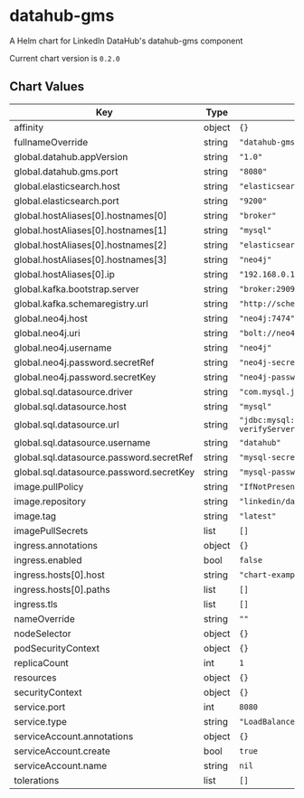 datahub-gms
===========
A Helm chart for LinkedIn DataHub's datahub-gms component

Current chart version is `0.2.0`

## Chart Values

| Key | Type | Default | Description |
|-----|------|---------|-------------|
| affinity | object | `{}` |  |
| fullnameOverride | string | `"datahub-gms-deployment"` |  |
| global.datahub.appVersion | string | `"1.0"` |  |
| global.datahub.gms.port | string | `"8080"` |  |
| global.elasticsearch.host | string | `"elasticsearch"` |  |
| global.elasticsearch.port | string | `"9200"` |  |
| global.hostAliases[0].hostnames[0] | string | `"broker"` |  |
| global.hostAliases[0].hostnames[1] | string | `"mysql"` |  |
| global.hostAliases[0].hostnames[2] | string | `"elasticsearch"` |  |
| global.hostAliases[0].hostnames[3] | string | `"neo4j"` |  |
| global.hostAliases[0].ip | string | `"192.168.0.104"` |  |
| global.kafka.bootstrap.server | string | `"broker:29092"` |  |
| global.kafka.schemaregistry.url | string | `"http://schema-registry:8081"` |  |
| global.neo4j.host | string | `"neo4j:7474"` |  |
| global.neo4j.uri | string | `"bolt://neo4j"` |  |
| global.neo4j.username | string | `"neo4j"` |  |
| global.neo4j.password.secretRef | string | `"neo4j-secrets"` |  |
| global.neo4j.password.secretKey | string | `"neo4j-password"` |  |
| global.sql.datasource.driver | string | `"com.mysql.jdbc.Driver"` |  |
| global.sql.datasource.host | string | `"mysql"` |  |
| global.sql.datasource.url | string | `"jdbc:mysql://mysql:3306/datahub?verifyServerCertificate=false\u0026useSSL=true"` |  |
| global.sql.datasource.username | string | `"datahub"` |  |
| global.sql.datasource.password.secretRef | string | `"mysql-secrets"` |  |
| global.sql.datasource.password.secretKey | string | `"mysql-password"` |  |
| image.pullPolicy | string | `"IfNotPresent"` |  |
| image.repository | string | `"linkedin/datahub-gms"` |  |
| image.tag | string | `"latest"` |  |
| imagePullSecrets | list | `[]` |  |
| ingress.annotations | object | `{}` |  |
| ingress.enabled | bool | `false` |  |
| ingress.hosts[0].host | string | `"chart-example.local"` |  |
| ingress.hosts[0].paths | list | `[]` |  |
| ingress.tls | list | `[]` |  |
| nameOverride | string | `""` |  |
| nodeSelector | object | `{}` |  |
| podSecurityContext | object | `{}` |  |
| replicaCount | int | `1` |  |
| resources | object | `{}` |  |
| securityContext | object | `{}` |  |
| service.port | int | `8080` |  |
| service.type | string | `"LoadBalancer"` |  |
| serviceAccount.annotations | object | `{}` |  |
| serviceAccount.create | bool | `true` |  |
| serviceAccount.name | string | `nil` |  |
| tolerations | list | `[]` |  |
